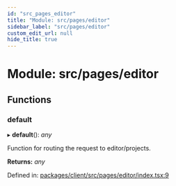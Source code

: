 ```yaml
---
id: "src_pages_editor"
title: "Module: src/pages/editor"
sidebar_label: "src/pages/editor"
custom_edit_url: null
hide_title: true
---
```


# Module: src/pages/editor

## Functions

### default

▸ **default**(): *any*

Function for routing the request to editor/projects.

**Returns:** *any*

Defined in: [packages/client/src/pages/editor/index.tsx:9](https://github.com/xr3ngine/xr3ngine/blob/673ad6a5f/packages/client/src/pages/editor/index.tsx#L9)

